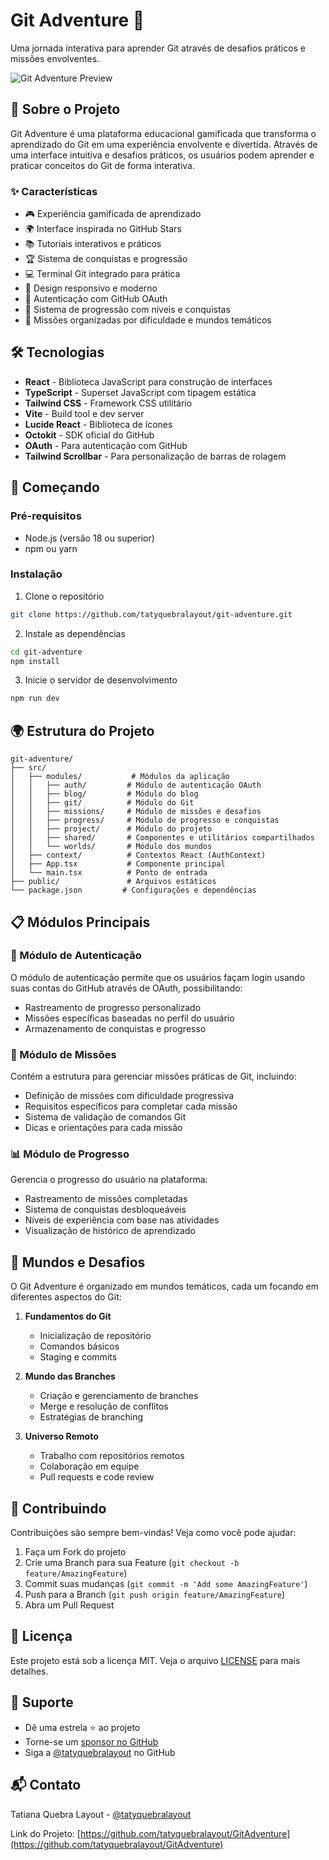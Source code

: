 # Git Adventure 🚀

Uma jornada interativa para aprender Git através de desafios práticos e missões envolventes.

![Git Adventure Preview](https://images.unsplash.com/photo-1618401471353-b98afee0b2eb?auto=format&fit=crop&w=1200&q=80)

## 🌟 Sobre o Projeto

Git Adventure é uma plataforma educacional gamificada que transforma o aprendizado do Git em uma experiência envolvente e divertida. Através de uma interface intuitiva e desafios práticos, os usuários podem aprender e praticar conceitos do Git de forma interativa.

### ✨ Características

- 🎮 Experiência gamificada de aprendizado
- 🌍 Interface inspirada no GitHub Stars
- 📚 Tutoriais interativos e práticos
- 🏆 Sistema de conquistas e progressão
- 💻 Terminal Git integrado para prática
- 📱 Design responsivo e moderno
- 🔐 Autenticação com GitHub OAuth
- 🏅 Sistema de progressão com níveis e conquistas
- 🧩 Missões organizadas por dificuldade e mundos temáticos

## 🛠️ Tecnologias

- **React** - Biblioteca JavaScript para construção de interfaces
- **TypeScript** - Superset JavaScript com tipagem estática
- **Tailwind CSS** - Framework CSS utilitário
- **Vite** - Build tool e dev server
- **Lucide React** - Biblioteca de ícones
- **Octokit** - SDK oficial do GitHub
- **OAuth** - Para autenticação com GitHub
- **Tailwind Scrollbar** - Para personalização de barras de rolagem

## 🚀 Começando

### Pré-requisitos

- Node.js (versão 18 ou superior)
- npm ou yarn

### Instalação

1. Clone o repositório
```bash
git clone https://github.com/tatyquebralayout/git-adventure.git
```

2. Instale as dependências
```bash
cd git-adventure
npm install
```

3. Inicie o servidor de desenvolvimento
```bash
npm run dev
```

## 🌍 Estrutura do Projeto

```
git-adventure/
├── src/
│   ├── modules/           # Módulos da aplicação
│   │   ├── auth/         # Módulo de autenticação OAuth
│   │   ├── blog/         # Módulo do blog
│   │   ├── git/          # Módulo do Git
│   │   ├── missions/     # Módulo de missões e desafios
│   │   ├── progress/     # Módulo de progresso e conquistas
│   │   ├── project/      # Módulo do projeto
│   │   ├── shared/       # Componentes e utilitários compartilhados
│   │   └── worlds/       # Módulo dos mundos
│   ├── context/          # Contextos React (AuthContext)
│   ├── App.tsx           # Componente principal
│   └── main.tsx          # Ponto de entrada
├── public/               # Arquivos estáticos
└── package.json         # Configurações e dependências
```

## 📋 Módulos Principais

### 🔐 Módulo de Autenticação
O módulo de autenticação permite que os usuários façam login usando suas contas do GitHub através de OAuth, possibilitando:
- Rastreamento de progresso personalizado
- Missões específicas baseadas no perfil do usuário
- Armazenamento de conquistas e progresso

### 🎯 Módulo de Missões
Contém a estrutura para gerenciar missões práticas de Git, incluindo:
- Definição de missões com dificuldade progressiva
- Requisitos específicos para completar cada missão
- Sistema de validação de comandos Git
- Dicas e orientações para cada missão

### 📊 Módulo de Progresso
Gerencia o progresso do usuário na plataforma:
- Rastreamento de missões completadas
- Sistema de conquistas desbloqueáveis
- Níveis de experiência com base nas atividades
- Visualização de histórico de aprendizado

## 🎯 Mundos e Desafios

O Git Adventure é organizado em mundos temáticos, cada um focando em diferentes aspectos do Git:

1. **Fundamentos do Git**
   - Inicialização de repositório
   - Comandos básicos
   - Staging e commits

2. **Mundo das Branches**
   - Criação e gerenciamento de branches
   - Merge e resolução de conflitos
   - Estratégias de branching

3. **Universo Remoto**
   - Trabalho com repositórios remotos
   - Colaboração em equipe
   - Pull requests e code review

## 👥 Contribuindo

Contribuições são sempre bem-vindas! Veja como você pode ajudar:

1. Faça um Fork do projeto
2. Crie uma Branch para sua Feature (`git checkout -b feature/AmazingFeature`)
3. Commit suas mudanças (`git commit -m 'Add some AmazingFeature'`)
4. Push para a Branch (`git push origin feature/AmazingFeature`)
5. Abra um Pull Request

## 📝 Licença

Este projeto está sob a licença MIT. Veja o arquivo [LICENSE](LICENSE) para mais detalhes.

## 🤝 Suporte

- Dê uma estrela ⭐️ ao projeto
- Torne-se um [sponsor no GitHub](https://github.com/sponsors/tatyquebralayout)
- Siga a [@tatyquebralayout](https://github.com/tatyquebralayout) no GitHub

## 📬 Contato

Tatiana Quebra Layout - [@tatyquebralayout](https://twitter.com/tatyquebralayout)

Link do Projeto: [https://github.com/tatyquebralayout/GitAdventure](https://github.com/tatyquebralayout/GitAdventure)